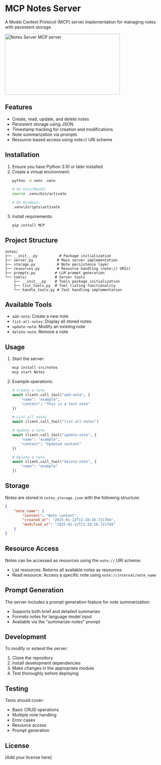 # MCP Notes Server

A Model Context Protocol (MCP) server implementation for managing notes with persistent storage.

<a href="https://glama.ai/mcp/servers/tg4ugmp8jr"><img width="380" height="200" src="https://glama.ai/mcp/servers/tg4ugmp8jr/badge" alt="Notes Server MCP server" /></a>

## Features

- Create, read, update, and delete notes
- Persistent storage using JSON
- Timestamp tracking for creation and modifications
- Note summarization via prompts
- Resource-based access using note:// URI scheme

## Installation

1. Ensure you have Python 3.10 or later installed
2. Create a virtual environment:
   ```bash
   python -m venv .venv
   
   # On Unix/MacOS:
   source .venv/bin/activate
   
   # On Windows:
   .venv\Scripts\activate
   ```
3. Install requirements:
   ```bash
   pip install MCP
   ```

## Project Structure

```
notes/
├── __init__.py          # Package initialization
├── server.py           # Main server implementation
├── storage.py          # Note persistence layer
├── resources.py        # Resource handling (note:// URIs)
├── prompts.py         # LLM prompt generation
└── tools/             # Server tools
    ├── __init__.py    # Tools package initialization
    ├── list_tools.py  # Tool listing functionality
    └── handle_tools.py # Tool handling implementation
```

## Available Tools

- `add-note`: Create a new note
- `list-all-notes`: Display all stored notes
- `update-note`: Modify an existing note
- `delete-note`: Remove a note

## Usage

1. Start the server:
   ```bash
   mcp install src/notes
   mcp start Notes
   ```

2. Example operations:
   ```python
   # Create a note
   await client.call_tool("add-note", {
       "name": "example",
       "content": "This is a test note"
   })

   # List all notes
   await client.call_tool("list-all-notes")

   # Update a note
   await client.call_tool("update-note", {
       "name": "example",
       "content": "Updated content"
   })

   # Delete a note
   await client.call_tool("delete-note", {
       "name": "example"
   })
   ```

## Storage

Notes are stored in `notes_storage.json` with the following structure:
```json
{
    "note_name": {
        "content": "Note content",
        "created_at": "2025-01-12T11:28:16.721704",
        "modified_at": "2025-01-12T11:28:16.721704"
    }
}
```

## Resource Access

Notes can be accessed as resources using the `note://` URI scheme:
- List resources: Returns all available notes as resources
- Read resource: Access a specific note using `note://internal/note_name`

## Prompt Generation

The server includes a prompt generation feature for note summarization:
- Supports both brief and detailed summaries
- Formats notes for language model input
- Available via the "summarize-notes" prompt

## Development

To modify or extend the server:
1. Clone the repository
2. Install development dependencies
3. Make changes in the appropriate module
4. Test thoroughly before deploying

## Testing

Tests should cover:
- Basic CRUD operations
- Multiple note handling
- Error cases
- Resource access
- Prompt generation

## License

[Add your license here]

